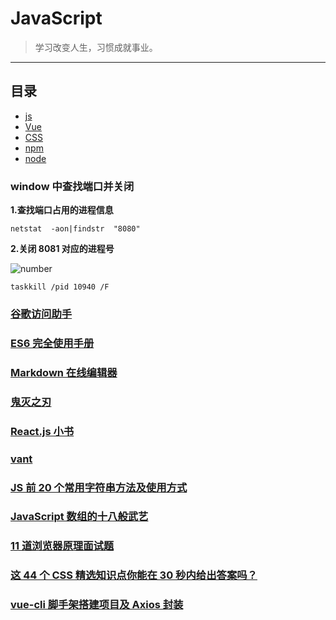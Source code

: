 # JavaScript

> 学习改变人生，习惯成就事业。

---

## 目录

- [js](https://github.com/ZHR63/JavaScript/blob/master/data/js)
- [Vue](https://github.com/ZHR63/JavaScript/blob/master/data/vue)
- [CSS](https://github.com/ZHR63/JavaScript/blob/master/data/css)
- [npm](https://github.com/ZHR63/JavaScript/blob/master/data/npm)
- [node](https://github.com/ZHR63/JavaScript/blob/master/data/node)

### window 中查找端口并关闭

**1.查找端口占用的进程信息**

    netstat  -aon|findstr  "8080"

**2.关闭 8081 对应的进程号**

![number](img/js.png)

    taskkill /pid 10940 /F

### [谷歌访问助手](https://www.jianshu.com/p/6086ec29c173)

### [ES6 完全使用手册](https://juejin.im/post/5bfe05505188252098022400)

### [Markdown 在线编辑器](https://www.mdeditor.com/)

### [鬼灭之刃](https://www.mkzhan.com/209827/)

### [React.js 小书](http://huziketang.mangojuice.top/books/react/)

### [vant](https://youzan.github.io/vant/#/zh-CN/intro)

### [JS 前 20 个常用字符串方法及使用方式](https://juejin.im/post/5d6866936fb9a06ada54c642)

### [JavaScript 数组的十八般武艺](https://juejin.im/post/5b684ef9e51d451964629ba1)

### [11 道浏览器原理面试题](https://juejin.im/post/5d89798d6fb9a06b102769b1)

### [这 44 个 CSS 精选知识点你能在 30 秒内给出答案吗？](https://juejin.im/post/5d40120f6fb9a06b0471d956)

### [vue-cli 脚手架搭建项目及 Axios 封装](https://juejin.im/post/5d89c75651882509662c55b1)
